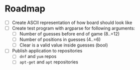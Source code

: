 # Roadmap

- [ ] Create ASCII representation of how board should look like
- [ ] Create test program with argparse for following arguments:
  - [ ] Number of guesses before end of game (8..=12)
  - [ ] Number of positions in guesses (4..=6)
  - [ ] Clear is a valid value inside guesses (bool)
- [ ] Publish application to repositories
  - [ ] `dnf` and `yum` repos
  - [ ] `apt-get` and `apt` repositories
